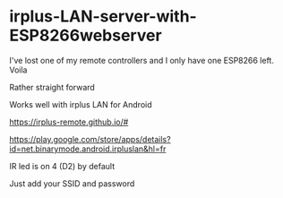 # irplus-LAN-server-with-ESP8266webserver

I've lost one of my remote controllers and I only have one ESP8266 left.
Voila

Rather straight forward

Works well with irplus LAN for Android

https://irplus-remote.github.io/# 

https://play.google.com/store/apps/details?id=net.binarymode.android.irpluslan&hl=fr


IR led is on 4 (D2) by default

Just add your SSID and password
